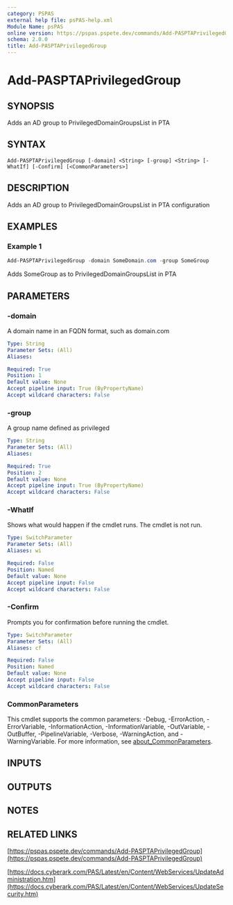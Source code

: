 ```yaml
---
category: PSPAS
external help file: psPAS-help.xml
Module Name: psPAS
online version: https://pspas.pspete.dev/commands/Add-PASPTAPrivilegedGroup
schema: 2.0.0
title: Add-PASPTAPrivilegedGroup
---
```


# Add-PASPTAPrivilegedGroup

## SYNOPSIS
Adds an AD group to PrivilegedDomainGroupsList in PTA

## SYNTAX

```
Add-PASPTAPrivilegedGroup [-domain] <String> [-group] <String> [-WhatIf] [-Confirm] [<CommonParameters>]
```

## DESCRIPTION
Adds an AD group to PrivilegedDomainGroupsList in PTA configuration

## EXAMPLES

### Example 1
```powershell
Add-PASPTAPrivilegedGroup -domain SomeDomain.com -group SomeGroup
```

Adds SomeGroup as to PrivilegedDomainGroupsList in PTA

## PARAMETERS

### -domain
A domain name in an FQDN format, such as domain.com

```yaml
Type: String
Parameter Sets: (All)
Aliases:

Required: True
Position: 1
Default value: None
Accept pipeline input: True (ByPropertyName)
Accept wildcard characters: False
```

### -group
A group name defined as privileged

```yaml
Type: String
Parameter Sets: (All)
Aliases:

Required: True
Position: 2
Default value: None
Accept pipeline input: True (ByPropertyName)
Accept wildcard characters: False
```

### -WhatIf
Shows what would happen if the cmdlet runs.
The cmdlet is not run.

```yaml
Type: SwitchParameter
Parameter Sets: (All)
Aliases: wi

Required: False
Position: Named
Default value: None
Accept pipeline input: False
Accept wildcard characters: False
```

### -Confirm
Prompts you for confirmation before running the cmdlet.

```yaml
Type: SwitchParameter
Parameter Sets: (All)
Aliases: cf

Required: False
Position: Named
Default value: None
Accept pipeline input: False
Accept wildcard characters: False
```

### CommonParameters
This cmdlet supports the common parameters: -Debug, -ErrorAction, -ErrorVariable, -InformationAction, -InformationVariable, -OutVariable, -OutBuffer, -PipelineVariable, -Verbose, -WarningAction, and -WarningVariable. For more information, see [about_CommonParameters](http://go.microsoft.com/fwlink/?LinkID=113216).

## INPUTS

## OUTPUTS

## NOTES

## RELATED LINKS

[https://pspas.pspete.dev/commands/Add-PASPTAPrivilegedGroup](https://pspas.pspete.dev/commands/Add-PASPTAPrivilegedGroup)

[https://docs.cyberark.com/PAS/Latest/en/Content/WebServices/UpdateAdministration.htm](https://docs.cyberark.com/PAS/Latest/en/Content/WebServices/UpdateSecurity.htm)
